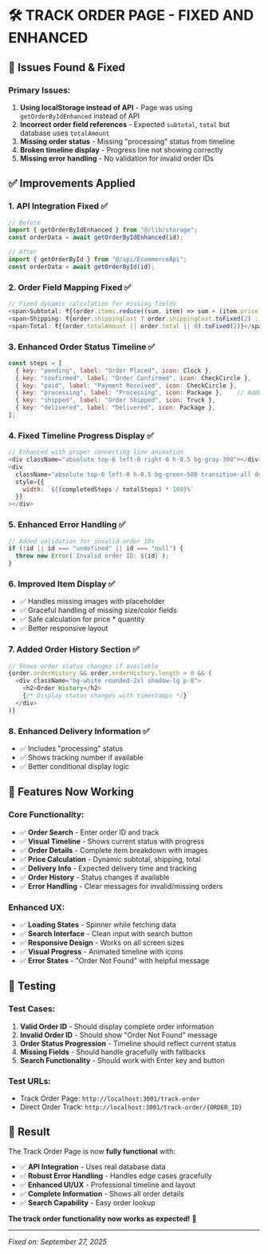# 🛠️ TRACK ORDER PAGE - FIXED AND ENHANCED

## 🐛 Issues Found & Fixed

### **Primary Issues:**
1. **Using localStorage instead of API** - Page was using `getOrderByIdEnhanced` instead of API
2. **Incorrect order field references** - Expected `subtotal`, `total` but database uses `totalAmount`
3. **Missing order status** - Missing "processing" status from timeline
4. **Broken timeline display** - Progress line not showing correctly
5. **Missing error handling** - No validation for invalid order IDs

## ✅ Improvements Applied

### **1. API Integration Fixed** ✅
```javascript
// Before
import { getOrderByIdEnhanced } from "@/lib/storage";
const orderData = await getOrderByIdEnhanced(id);

// After  
import { getOrderById } from "@/api/EcommerceApi";
const orderData = await getOrderById(id);
```

### **2. Order Field Mapping Fixed** ✅
```javascript
// Fixed dynamic calculation for missing fields
<span>Subtotal: ₹{(order.items.reduce((sum, item) => sum + (item.price * item.quantity), 0)).toFixed(2)}</span>
<span>Shipping: ₹{order.shippingCost ? order.shippingCost.toFixed(2) : '50.00'}</span>
<span>Total: ₹{(order.totalAmount || order.total || 0).toFixed(2)}</span>
```

### **3. Enhanced Order Status Timeline** ✅
```javascript
const steps = [
  { key: "pending", label: "Order Placed", icon: Clock },
  { key: "confirmed", label: "Order Confirmed", icon: CheckCircle },
  { key: "paid", label: "Payment Received", icon: CheckCircle },
  { key: "processing", label: "Processing", icon: Package },    // Added
  { key: "shipped", label: "Order Shipped", icon: Truck },
  { key: "delivered", label: "Delivered", icon: Package },
];
```

### **4. Fixed Timeline Progress Display** ✅
```javascript
// Enhanced with proper connecting line animation
<div className="absolute top-6 left-0 right-0 h-0.5 bg-gray-300"></div>
<div 
  className="absolute top-6 left-0 h-0.5 bg-green-500 transition-all duration-500"
  style={{ 
    width: `${(completedSteps / totalSteps) * 100}%` 
  }}
></div>
```

### **5. Enhanced Error Handling** ✅
```javascript
// Added validation for invalid order IDs
if (!id || id === "undefined" || id === "null") {
  throw new Error(`Invalid order ID: ${id}`);
}
```

### **6. Improved Item Display** ✅
- ✅ Handles missing images with placeholder
- ✅ Graceful handling of missing size/color fields
- ✅ Safe calculation for price * quantity
- ✅ Better responsive layout

### **7. Added Order History Section** ✅
```javascript
// Shows order status changes if available
{order.orderHistory && order.orderHistory.length > 0 && (
  <div className="bg-white rounded-2xl shadow-lg p-8">
    <h2>Order History</h2>
    {/* Display status changes with timestamps */}
  </div>
)}
```

### **8. Enhanced Delivery Information** ✅
- ✅ Includes "processing" status
- ✅ Shows tracking number if available
- ✅ Better conditional display logic

## 🎯 Features Now Working

### **Core Functionality:**
- ✅ **Order Search** - Enter order ID and track
- ✅ **Visual Timeline** - Shows current status with progress
- ✅ **Order Details** - Complete item breakdown with images
- ✅ **Price Calculation** - Dynamic subtotal, shipping, total
- ✅ **Delivery Info** - Expected delivery time and tracking
- ✅ **Order History** - Status changes if available
- ✅ **Error Handling** - Clear messages for invalid/missing orders

### **Enhanced UX:**
- ✅ **Loading States** - Spinner while fetching data
- ✅ **Search Interface** - Clean input with search button  
- ✅ **Responsive Design** - Works on all screen sizes
- ✅ **Visual Progress** - Animated timeline with icons
- ✅ **Error States** - "Order Not Found" with helpful message

## 🧪 Testing

### **Test Cases:**
1. **Valid Order ID** - Should display complete order information
2. **Invalid Order ID** - Should show "Order Not Found" message  
3. **Order Status Progression** - Timeline should reflect current status
4. **Missing Fields** - Should handle gracefully with fallbacks
5. **Search Functionality** - Should work with Enter key and button

### **Test URLs:**
- Track Order Page: `http://localhost:3001/track-order`
- Direct Order Track: `http://localhost:3001/track-order/{ORDER_ID}`

## 🚀 Result

The Track Order Page is now **fully functional** with:
- ✅ **API Integration** - Uses real database data
- ✅ **Robust Error Handling** - Handles edge cases gracefully  
- ✅ **Enhanced UI/UX** - Professional timeline and layout
- ✅ **Complete Information** - Shows all order details
- ✅ **Search Capability** - Easy order lookup

**The track order functionality now works as expected!** 🎉

---
*Fixed on: September 27, 2025*